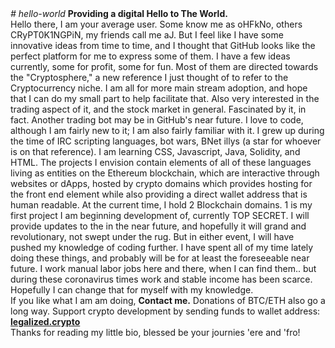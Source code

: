 <html>
<head>
  <i># hello-world</i>
  <b>Providing a digital Hello to The World.</b>
</head>
<br>
<body>
Hello there, I am your average user. Some know me as oHFkNo, others CRyPT0K1NGPiN, my friends call me aJ. But I feel like I have some innovative ideas from time to time, and I thought that GitHub looks like the perfect platform for me to express some of them. I have a few ideas currently, some for profit, some for fun. Most of them are directed towards the "Cryptosphere," a new reference I just thought of to refer to the Cryptocurrency niche. I am all for more main stream adoption, and hope that I can do my small part to help facilitate that.
Also very interested in the trading aspect of it, and the stock market in general. Fascinated by it, in fact. Another trading bot may be in GitHub's near future.
I love to code, although I am fairly new to it; I am also fairly familiar with it. I grew up during the time of IRC scripting languages, bot wars, BNet illys (a star for whoever is on that reference).
I am learning CSS, Javascript, Java, Solidity, and HTML. The projects I envision contain elements of all of these languages living as entities on the Ethereum blockchain, which are interactive through websites or dApps, hosted by crypto domains which provides hosting for the front end element while also providing a direct wallet address that is human readable. At the current time, I hold 2 Blockchain domains. 1 is my first project I am beginning development of, currently TOP SECRET. I will provide updates to the in the near future, and hopefully it will grand and revolutionary, not swept under the rug. But in either event, I will have pushed my knowledge of coding further. I have spent all of my time lately doing these things, and probably will be for at least the foreseeable near future. I work manual labor jobs here and there, when I can find them.. but during these coronavirus times work and stable income has been scarce. Hopefully I can change that for myself with my knowledge.
  <br>
  If you like what I am am doing, <link a=href:"mailto:CRyPToKiNGPiN@icloud.com"><b>Contact me.</b></link>
  Donations of BTC/ETH also go a long way. Support crypto development by sending funds to wallet address:
  <b><u>legalized.crypto</b></u>
  <br>
  Thanks for reading my little bio, blessed be your journies 'ere and 'fro!
  </body>
  </html>
